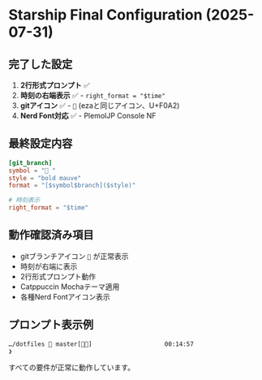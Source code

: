 # Starship Final Configuration (2025-07-31)

## 完了した設定
1. **2行形式プロンプト** ✅
2. **時刻の右端表示** ✅ - `right_format = "$time"`
3. **gitアイコン** ✅ - `󰊢` (ezaと同じアイコン、U+F0A2)
4. **Nerd Font対応** ✅ - PlemolJP Console NF

## 最終設定内容
```toml
[git_branch]
symbol = "󰊢 "
style = "bold mauve"
format = "[$symbol$branch]($style)"

# 時刻表示
right_format = "$time"
```

## 動作確認済み項目
- gitブランチアイコン `󰊢` が正常表示
- 時刻が右端に表示
- 2行形式プロンプト動作
- Catppuccin Mochaテーマ適用
- 各種Nerd Fontアイコン表示

## プロンプト表示例
```
…/dotfiles 󰊢 master[📝🤷]                    00:14:57
❯
```

すべての要件が正常に動作しています。